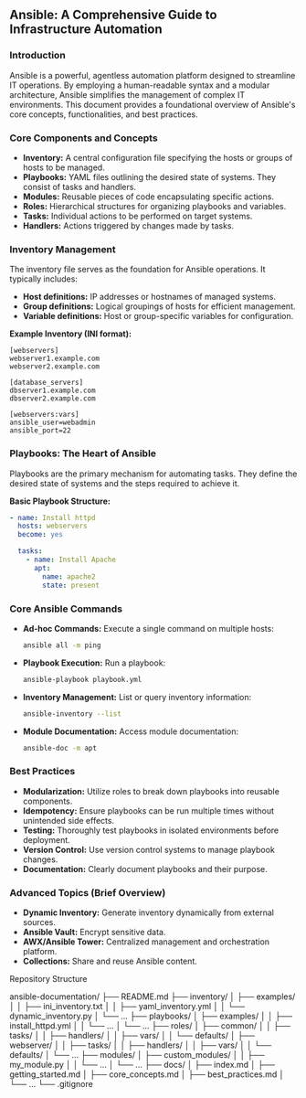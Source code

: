 ## Ansible: A Comprehensive Guide to Infrastructure Automation

### Introduction

Ansible is a powerful, agentless automation platform designed to streamline IT operations. By employing a human-readable syntax and a modular architecture, Ansible simplifies the management of complex IT environments. This document provides a foundational overview of Ansible's core concepts, functionalities, and best practices.

### Core Components and Concepts

* **Inventory:** A central configuration file specifying the hosts or groups of hosts to be managed.
* **Playbooks:** YAML files outlining the desired state of systems. They consist of tasks and handlers.
* **Modules:** Reusable pieces of code encapsulating specific actions.
* **Roles:** Hierarchical structures for organizing playbooks and variables.
* **Tasks:** Individual actions to be performed on target systems.
* **Handlers:** Actions triggered by changes made by tasks.

### Inventory Management

The inventory file serves as the foundation for Ansible operations. It typically includes:

* **Host definitions:** IP addresses or hostnames of managed systems.
* **Group definitions:** Logical groupings of hosts for efficient management.
* **Variable definitions:** Host or group-specific variables for configuration.

**Example Inventory (INI format):**

```
[webservers]
webserver1.example.com
webserver2.example.com

[database_servers]
dbserver1.example.com
dbserver2.example.com

[webservers:vars]
ansible_user=webadmin
ansible_port=22
```

### Playbooks: The Heart of Ansible

Playbooks are the primary mechanism for automating tasks. They define the desired state of systems and the steps required to achieve it.

**Basic Playbook Structure:**

```yaml
- name: Install httpd
  hosts: webservers
  become: yes

  tasks:
    - name: Install Apache
      apt:
        name: apache2
        state: present
```

### Core Ansible Commands

* **Ad-hoc Commands:** Execute a single command on multiple hosts:
  ```bash
  ansible all -m ping
  ```
* **Playbook Execution:** Run a playbook:
  ```bash
  ansible-playbook playbook.yml
  ```
* **Inventory Management:** List or query inventory information:
  ```bash
  ansible-inventory --list
  ```
* **Module Documentation:** Access module documentation:
  ```bash
  ansible-doc -m apt
  ```

### Best Practices

* **Modularization:** Utilize roles to break down playbooks into reusable components.
* **Idempotency:** Ensure playbooks can be run multiple times without unintended side effects.
* **Testing:** Thoroughly test playbooks in isolated environments before deployment.
* **Version Control:** Use version control systems to manage playbook changes.
* **Documentation:** Clearly document playbooks and their purpose.

### Advanced Topics (Brief Overview)

* **Dynamic Inventory:** Generate inventory dynamically from external sources.
* **Ansible Vault:** Encrypt sensitive data.
* **AWX/Ansible Tower:** Centralized management and orchestration platform.
* **Collections:** Share and reuse Ansible content.


Repository Structure

ansible-documentation/
├── README.md
├── inventory/
│   ├── examples/
│   │   ├── ini_inventory.txt
│   │   ├── yaml_inventory.yml
│   │   └── dynamic_inventory.py
│   └── ...
├── playbooks/
│   ├── examples/
│   │   ├── install_httpd.yml
│   │   └── ...
│   └── ...
├── roles/
│   ├── common/
│   │   ├── tasks/
│   │   ├── handlers/
│   │   ├── vars/
│   │   └── defaults/
│   ├── webserver/
│   │   ├── tasks/
│   │   ├── handlers/
│   │   ├── vars/
│   │   └── defaults/
│   └── ...
├── modules/
│   ├── custom_modules/
│   │   ├── my_module.py
│   │   └── ...
│   └── ...
├── docs/
│   ├── index.md
│   ├── getting_started.md
│   ├── core_concepts.md
│   ├── best_practices.md
│   └── ...
└── .gitignore

 

